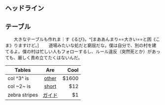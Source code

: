 [guide]: <http://crazy-crazy.sakura.ne.jp/giji/?%28Knowledge%29Guidance#l1> "手引き"
[other]: http://wolfbbs.jp/%BF%CD%CF%B5%A5%AF%A5%ED%A1%BC%A5%F3.html#content_1_18 "短期サーバー紹介"
[short]: # "１０分とか、５分とか。……ひどいときは１分だぜ。クール！"

## ヘッドライン

## テーブル

　　大きなテーブルも作れま｜す《るび》。^[まああんまり==大きい==と困《こま》りますけど。]
　　道場みたいな処だと窮屈だな。僕は自分で、別の村を建てるよ。僕の村は忙しい人もフォローするし、ルール違反（突然死とか）があっても、厳しく責め立てたくはないんだ。

| Tables        | Are             | Cool  |
| ------------- |:---------------:| -----:|
| col ^3^ is    | [other]         | $1600 |
| col ~2~ is    | [short]         |   $12 |
| zebra stripes | [ガイド][guide] |    $1 |
